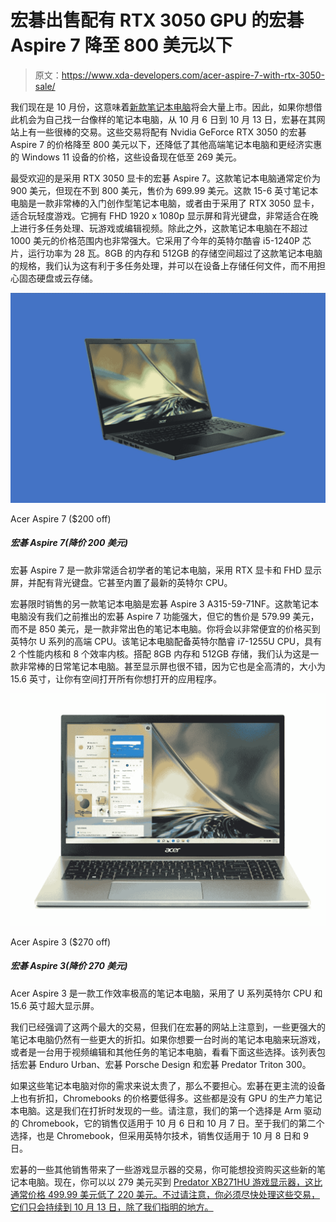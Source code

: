 # 宏碁出售配有 RTX 3050 GPU 的宏碁 Aspire 7 降至 800 美元以下

> 原文：<https://www.xda-developers.com/acer-aspire-7-with-rtx-3050-sale/>

我们现在是 10 月份，这意味着[新款笔记本电脑](https://www.xda-developers.com/best-laptops/)将会大量上市。因此，如果你想借此机会为自己找一台像样的笔记本电脑，从 10 月 6 日到 10 月 13 日，宏碁在其网站上有一些很棒的交易。这些交易将配有 Nvidia GeForce RTX 3050 的宏碁 Aspire 7 的价格降至 800 美元以下，还降低了其他高端笔记本电脑和更经济实惠的 Windows 11 设备的价格，这些设备现在低至 269 美元。

最受欢迎的是采用 RTX 3050 显卡的宏碁 Aspire 7。这款笔记本电脑通常定价为 900 美元，但现在不到 800 美元，售价为 699.99 美元。这款 15-6 英寸笔记本电脑是一款非常棒的入门创作型笔记本电脑，或者由于采用了 RTX 3050 显卡，适合玩轻度游戏。它拥有 FHD 1920 x 1080p 显示屏和背光键盘，非常适合在晚上进行多任务处理、玩游戏或编辑视频。除此之外，这款笔记本电脑在不超过 1000 美元的价格范围内也非常强大。它采用了今年的英特尔酷睿 i5-1240P 芯片，运行功率为 28 瓦。8GB 的内存和 512GB 的存储空间超过了这款笔记本电脑的规格，我们认为这有利于多任务处理，并可以在设备上存储任何文件，而不用担心固态硬盘或云存储。

 <picture>![The Acer Aspire 7 is a great starting creators laptop thanks tot he RTX graphics and FHD display, with backlit keyboard. It even has the latest Intel CPU inside.](img/34050b751add8564f17bbf557433d726.png)</picture> 

Acer Aspire 7 ($200 off)

##### 宏碁 Aspire 7(降价 200 美元)

宏碁 Aspire 7 是一款非常适合初学者的笔记本电脑，采用 RTX 显卡和 FHD 显示屏，并配有背光键盘。它甚至内置了最新的英特尔 CPU。

宏碁限时销售的另一款笔记本电脑是宏碁 Aspire 3 A315-59-71NF。这款笔记本电脑没有我们之前推出的宏碁 Aspire 7 功能强大，但它的售价是 579.99 美元，而不是 850 美元，是一款非常出色的笔记本电脑。你将会以非常便宜的价格买到英特尔 U 系列的高端 CPU。该笔记本电脑配备英特尔酷睿 i7-1255U CPU，具有 2 个性能内核和 8 个效率内核。搭配 8GB 内存和 512GB 存储，我们认为这是一款非常棒的日常笔记本电脑。甚至显示屏也很不错，因为它也是全高清的，大小为 15.6 英寸，让你有空间打开所有你想打开的应用程序。

 <picture>![The Acer Aspire 3 is a great productivity laptop thanks to the U-series Intel CPU, a s well as the expansive 15.6 inch display.](img/5649fb45c0aedba0c49d0b6d372b8026.png)</picture> 

Acer Aspire 3 ($270 off)

##### 宏碁 Aspire 3(降价 270 美元)

Acer Aspire 3 是一款工作效率极高的笔记本电脑，采用了 U 系列英特尔 CPU 和 15.6 英寸超大显示屏。

我们已经强调了这两个最大的交易，但我们在宏碁的网站上注意到，一些更强大的笔记本电脑仍然有一些更大的折扣。如果你想要一台时尚的笔记本电脑来玩游戏，或者是一台用于视频编辑和其他任务的笔记本电脑，看看下面这些选择。该列表包括宏碁 Enduro Urban、宏碁 Porsche Design 和宏碁 Predator Triton 300。

如果这些笔记本电脑对你的需求来说太贵了，那么不要担心。宏碁在更主流的设备上也有折扣，Chromebooks 的价格要低得多。这些都是没有 GPU 的生产力笔记本电脑。这是我们在打折时发现的一些。请注意，我们的第一个选择是 Arm 驱动的 Chromebook，它的销售仅适用于 10 月 6 日和 10 月 7 日。至于我们的第二个选择，也是 Chromebook，但采用英特尔技术，销售仅适用于 10 月 8 日和 9 日。

宏碁的一些其他销售带来了一些游戏显示器的交易，你可能想投资购买这些新的笔记本电脑。现在，你可以以 279 美元买到 [Predator XB271HU 游戏显示器，这比通常价格 499.99 美元低了 220 美元。不过请注意，你必须尽快处理这些交易，它们只会持续到 10 月 13 日，除了我们指明的地方。](https://www.anrdoezrs.net/links/100122946/type/dlg/sid/UUxdaUeUpU43950/https://store.acer.com/en-us/27-predator-gaming-monitor-xb271hu-bmiprz)